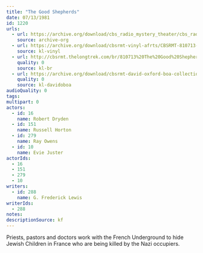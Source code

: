 ```yaml
---
title: "The Good Shepherds"
date: 07/13/1981
id: 1220
urls: 
  - url: https://archive.org/download/cbs_radio_mystery_theater/cbs_radio_mystery_theater-1201-1250.zip/cbs_radio_mystery_theater-1201-1250%2Fcbsrmt_1220_the_good_shepherds.mp3
    source: archive-org
  - url: https://archive.org/download/cbsrmt-vinyl-afrts/CBSRMT-810713-1229-The-Good-Shepherds_3_afrts.mp3
    source: kl-vinyl
  - url: http://cbsrmt.thelongtrek.com/br/810713%20The%20Good%20Shepherds%20-%20WBBM.mp3
    quality: 0
    source: kl-br
  - url: https://archive.org/download/cbsrmt-david-oxford-boa-collection/CBSRMT-810713-1220-The-Good-Shepherds-(AFRTS)-(256-44)-{BoA}.mp3
    quality: 0
    source: kl-davidoboa
audioQuality: 0
tags: 
multipart: 0
actors:  
  - id: 16
    name: Robert Dryden  
  - id: 151
    name: Russell Horton  
  - id: 279
    name: Ray Owens  
  - id: 10
    name: Evie Juster
actorIds:  
  - 16  
  - 151  
  - 279  
  - 10
writers:  
  - id: 288
    name: G. Frederick Lewis
writerIds:  
  - 288
notes: 
descriptionSource: kf
---
```

Priests, pastors and doctors work with the French Underground to hide Jewish Children in France who are being killed by the Nazi occupiers.